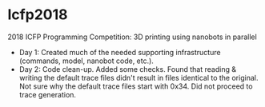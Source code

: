# Icfp2018

2018 ICFP Programming Competition: 3D printing using nanobots in parallel

* Day 1: Created much of the needed supporting infrastructure (commands, model, nanobot code, etc.).
* Day 2: Code clean-up. Added some checks. Found that reading & writing the default trace files didn't result in files identical to the original. Not sure why the default trace files start with 0x34. Did not proceed to trace generation.
